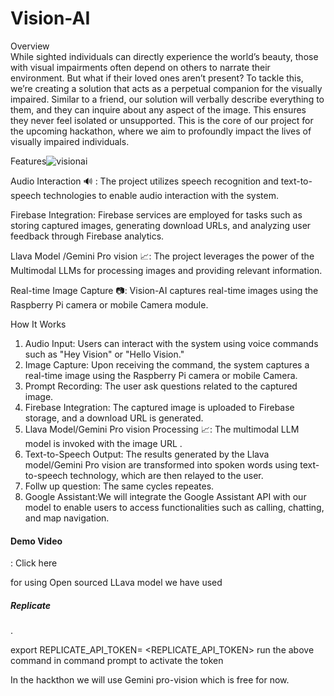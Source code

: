 <h1>Vision-AI</h1>
Overview<br>
While sighted individuals can directly experience the world’s beauty, those with visual impairments often depend on others to narrate their environment. But what if their loved ones aren’t present? To tackle this, we’re creating a solution that acts as a perpetual companion for the visually impaired. Similar to a friend, our solution will verbally describe everything to them, and they can inquire about any aspect of the image. This ensures they never feel isolated or unsupported. This is the core of our project for the upcoming hackathon, where we aim to profoundly impact the lives of visually impaired individuals.

Features![visionai](https://github.com/Thejas775/vision-ai/assets/58774753/09bc0d3e-afd4-450e-9241-d692ed975988)

Audio Interaction 🔊 : The project utilizes speech recognition and text-to-speech technologies to enable audio interaction with the system.

Firebase Integration: Firebase services are employed for tasks such as storing captured images, generating download URLs, and analyzing user feedback through Firebase analytics.

Llava Model /Gemini Pro vision 📈: The project leverages the power of the Multimodal LLMs for processing images and providing relevant information.

Real-time Image Capture 📷: Vision-AI captures real-time images using the Raspberry Pi camera or mobile Camera module.<br>


How It Works<br>

<ol>
  <li>Audio Input: Users can interact with the system using voice commands such as "Hey Vision" or "Hello Vision."</li>

<li>Image Capture: Upon receiving the command, the system captures a real-time image using the Raspberry Pi camera or mobile Camera.</li>

<li>Prompt Recording: The user ask questions related to the captured image.</li>

<li>Firebase Integration: The captured image is uploaded to Firebase storage, and a download URL is generated.</li>

<li>Llava Model/Gemini Pro vision Processing 📈: The multimodal LLM model is invoked with the image URL .</li>

<li>Text-to-Speech Output: The results generated by the Llava model/Gemini Pro vision are transformed into spoken words using text-to-speech technology, which are then relayed to the user.</li>

<li>Follw up question: The same cycles repeates.</li>

<li>Google Assistant:We will integrate the Google Assistant API with our model to enable users to access functionalities such as calling, chatting, and map navigation.
 </li>

</ol>
<h4>Demo Video</h4> : <a herf = "https://www.youtube.com/watch?v=ot4cCV3151w"> Click here </a>


for using Open sourced LLava model we have used  <a herf = "https://replicate.com/yorickvp/llava-13b"> <h5>Replicate</h5>.</a>

export REPLICATE_API_TOKEN= <REPLICATE_API_TOKEN> 
run the above command in command prompt to activate the token

In the hackthon we will use Gemini pro-vision which is free for now.
